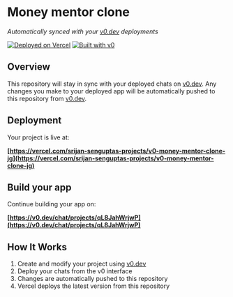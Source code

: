 # Money mentor clone

*Automatically synced with your [v0.dev](https://v0.dev) deployments*

[![Deployed on Vercel](https://img.shields.io/badge/Deployed%20on-Vercel-black?style=for-the-badge&logo=vercel)](https://vercel.com/srijan-senguptas-projects/v0-money-mentor-clone-jg)
[![Built with v0](https://img.shields.io/badge/Built%20with-v0.dev-black?style=for-the-badge)](https://v0.dev/chat/projects/qL8JahWrjwP)

## Overview

This repository will stay in sync with your deployed chats on [v0.dev](https://v0.dev).
Any changes you make to your deployed app will be automatically pushed to this repository from [v0.dev](https://v0.dev).

## Deployment

Your project is live at:

**[https://vercel.com/srijan-senguptas-projects/v0-money-mentor-clone-jg](https://vercel.com/srijan-senguptas-projects/v0-money-mentor-clone-jg)**

## Build your app

Continue building your app on:

**[https://v0.dev/chat/projects/qL8JahWrjwP](https://v0.dev/chat/projects/qL8JahWrjwP)**

## How It Works

1. Create and modify your project using [v0.dev](https://v0.dev)
2. Deploy your chats from the v0 interface
3. Changes are automatically pushed to this repository
4. Vercel deploys the latest version from this repository
